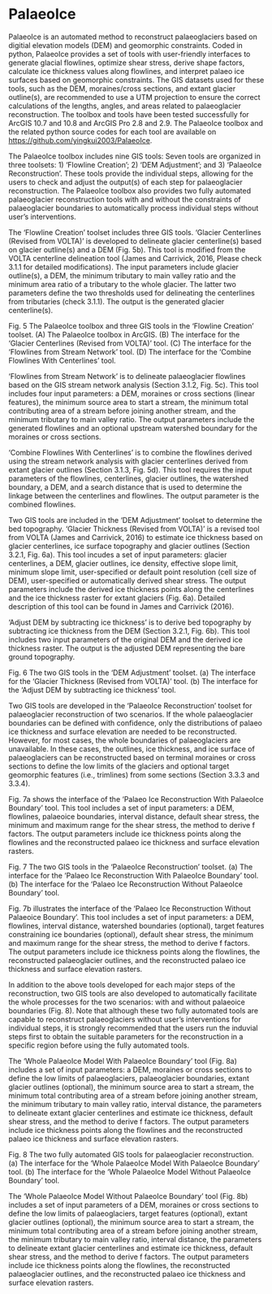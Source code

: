 # PalaeoIce
PalaeoIce is an automated method to reconstruct palaeoglaciers based on digitial elevation models (DEM) and geomorphic constraints. Coded in python, PalaeoIce provides a set of tools with user-friendly interfaces to generate glacial flowlines, optimize shear stress, derive shape factors, calculate ice thickness values along flowlines, and interpret palaeo ice surfaces based on geomorphic constraints. The GIS datasets used for these tools, such as the DEM, moraines/cross sections, and extant glacier outline(s), are recommended to use a UTM projection to ensure the correct calculations of the lengths, angles, and areas related to palaeoglacier reconstruction. The toolbox and tools have been tested successfully for ArcGIS 10.7 and 10.8 and ArcGIS Pro 2.8 and 2.9. The PalaeoIce toolbox and the related python source codes for each tool are available on https://github.com/yingkui2003/PalaeoIce. 

The PalaeoIce toolbox includes nine GIS tools: Seven tools are organized in three toolsets: 1) ‘Flowline Creation’; 2) ‘DEM Adjustment’; and 3) ‘PalaeoIce Reconstruction’. These tools provide the individual steps, allowing for the users to check and adjust the output(s) of each step for palaeoglacier reconstruction. The PalaeoIce toolbox also provides two fully automated palaeoglacier reconstruction tools with and without the constraints of palaeoglacier boundaries to automatically process individual steps without user’s interventions. 

The ‘Flowline Creation’ toolset includes three GIS tools. ‘Glacier Centerlines (Revised from VOLTA)’ is developed to delineate glacier centerline(s) based on glacier outline(s) and a DEM (Fig. 5b). This tool is modified from the VOLTA centerline delineation tool (James and Carrivick, 2016, Please check 3.1.1 for detailed modifications). The input parameters include glacier outline(s), a DEM, the minimum tributary to main valley ratio and the minimum area ratio of a tributary to the whole glacier. The latter two parameters define the two thresholds used for delineating the centerlines from tributaries (check 3.1.1). The output is the generated glacier centerline(s).
 
Fig. 5 The PalaeoIce toolbox and three GIS tools in the ‘Flowline Creation’ toolset. (A) The PalaeoIce toolbox in ArcGIS. (B) The interface for the ‘Glacier Centerlines (Revised from VOLTA)’ tool. (C) The interface for the ‘Flowlines from Stream Network’ tool. (D) The interface for the ‘Combine Flowlines With Centerlines’ tool.

‘Flowlines from Stream Network’ is to delineate palaeoglacier flowlines based on the GIS stream network analysis (Section 3.1.2, Fig. 5c). This tool includes four input parameters: a DEM, moraines or cross sections (linear features), the minimum source area to start a stream, the minimum total contributing area of a stream before joining another stream, and the minimum tributary to main valley ratio. The output parameters include the generated flowlines and an optional upstream watershed boundary for the moraines or cross sections.

‘Combine Flowlines With Centerlines’ is to combine the flowlines derived using the stream network analysis with glacier centerlines derived from extant glacier outlines (Section 3.1.3, Fig. 5d). This tool requires the input parameters of the flowlines, centerlines, glacier outlines, the watershed boundary, a DEM, and a search distance that is used to determine the linkage between the centerlines and flowlines. The output parameter is the combined flowlines.

Two GIS tools are included in the ‘DEM Adjustment’ toolset to determine the bed topography. ‘Glacier Thickness (Revised from VOLTA)’ is a revised tool from VOLTA (James and Carrivick, 2016) to estimate ice thickness based on glacier centerlines, ice surface topography and glacier outlines (Section 3.2.1, Fig. 6a). This tool incudes a set of input parameters: glacier centerlines, a DEM, glacier outlines, ice density, effective slope limit, minimum slope limit, user-specified or default point resolution (cell size of DEM), user-specified or automatically derived shear stress. The output parameters include the derived ice thickness points along the centerlines and the ice thickness raster for extant glaciers (Fig. 6a). Detailed description of this tool can be found in James and Carrivick (2016).

‘Adjust DEM by subtracting ice thickness’ is to derive bed topography by subtracting ice thickness from the DEM (Section 3.2.1, Fig. 6b). This tool includes two input parameters of the original DEM and the derived ice thickness raster. The output is the adjusted DEM representing the bare ground topography.
 
Fig. 6 The two GIS tools in the ‘DEM Adjustment’ toolset. (a) The interface for the ‘Glacier Thickness (Revised from VOLTA)’ tool. (b) The interface for the ‘Adjust DEM by subtracting ice thickness’ tool.

Two GIS tools are developed in the ‘PalaeoIce Reconstruction’ toolset for palaeoglacier reconstruction of two scenarios. If the whole palaeoglacier boundaries can be defined with confidence, only the distributions of palaeo ice thickness and surface elevation are needed to be reconstructed. However, for most cases, the whole boundaries of palaeoglaciers are unavailable. In these cases, the outlines, ice thickness, and ice surface of palaeoglaciers can be reconstructed based on terminal moraines or cross sections to define the low limits of the glaciers and optional target geomorphic features (i.e., trimlines) from some sections (Section 3.3.3 and 3.3.4). 

Fig. 7a shows the interface of the ‘Palaeo Ice Reconstruction With PalaeoIce Boundary’ tool. This tool includes a set of input parameters: a DEM, flowlines, palaeoice boundaries, interval distance, default shear stress, the minimum and maximum range for the shear stress, the method to derive f factors. The output parameters include ice thickness points along the flowlines and the reconstructed palaeo ice thickness and surface elevation rasters. 
 
Fig. 7 The two GIS tools in the ‘PalaeoIce Reconstruction’ toolset. (a) The interface for the ‘Palaeo Ice Reconstruction With PalaeoIce Boundary’ tool. (b) The interface for the ‘Palaeo Ice Reconstruction Without PalaeoIce Boundary’ tool.

Fig. 7b illustrates the interface of the ‘Palaeo Ice Reconstruction Without Palaeoice Boundary’. This tool includes a set of input parameters: a DEM, flowlines, interval distance, watershed boundaries (optional), target features constraining ice boundaries (optional), default shear stress, the minimum and maximum range for the shear stress, the method to derive f factors. The output parameters include ice thickness points along the flowlines, the reconstructed palaeoglacier outlines, and the reconstructed palaeo ice thickness and surface elevation rasters. 

In addition to the above tools developed for each major steps of the reconstruction, two GIS tools are also developed to automatically facilitate the whole processes for the two scenarios: with and without palaeoice boundaries (Fig. 8). Note that although these two fully automated tools are capable to reconstruct palaeoglaciers without user’s interventions for individual steps, it is strongly recommended that the users run the induvial steps first to obtain the suitable parameters for the reconstruction in a specific region before using the fully automated tools.

The ‘Whole PalaeoIce Model With PalaeoIce Boundary’ tool (Fig. 8a) includes a set of input parameters: a DEM, moraines or cross sections to define the low limits of palaeoglaciers, palaeoglacier boundaries, extant glacier outlines (optional), the minimum source area to start a stream, the minimum total contributing area of a stream before joining another stream, the minimum tributary to main valley ratio, interval distance, the parameters to delineate extant glacier centerlines and estimate ice thickness, default shear stress, and the method to derive f factors. The output parameters include ice thickness points along the flowlines and the reconstructed palaeo ice thickness and surface elevation rasters.

 
Fig. 8 The two fully automated GIS tools for palaeoglacier reconstruction. (a) The interface for the ‘Whole PalaeoIce Model With PalaeoIce Boundary’ tool. (b) The interface for the ‘Whole PalaeoIce Model Without PalaeoIce Boundary’ tool.

The ‘Whole PalaeoIce Model Without PalaeoIce Boundary’ tool (Fig. 8b) includes a set of input parameters of a DEM, moraines or cross sections to define the low limits of palaeoglaciers, target features (optional), extant glacier outlines (optional), the minimum source area to start a stream, the minimum total contributing area of a stream before joining another stream, the minimum tributary to main valley ratio, interval distance, the parameters to delineate extant glacier centerlines and estimate ice thickness, default shear stress, and the method to derive f factors. The output parameters include ice thickness points along the flowlines, the reconstructed palaeoglacier outlines, and the reconstructed palaeo ice thickness and surface elevation rasters. 
